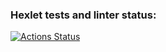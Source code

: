 ### Hexlet tests and linter status:
[![Actions Status](https://github.com/RamiGaggi/python-project-lvl4/workflows/hexlet-check/badge.svg)](https://github.com/RamiGaggi/python-project-lvl4/actions)